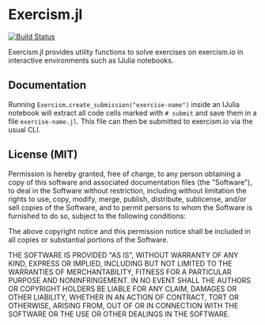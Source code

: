 # Exercism.jl
[![Build Status](https://travis-ci.org/SaschaMann/Exercism.jl.svg?branch=master)](https://travis-ci.org/SaschaMann/Exercism.jl)

Exercism.jl provides utility functions to solve exercises on exercism.io in interactive environments such as IJulia notebooks.

## Documentation
Running `Exercism.create_submission("exercise-name")` inside an IJulia notebook will extract all code cells marked with `# submit` and save them in a file `exercise-name.jl`. This file can then be submitted to exercism.io via the usual CLI.

## License (MIT)

Permission is hereby granted, free of charge, to any person obtaining a copy
of this software and associated documentation files (the "Software"), to deal
in the Software without restriction, including without limitation the rights
to use, copy, modify, merge, publish, distribute, sublicense, and/or sell
copies of the Software, and to permit persons to whom the Software is
furnished to do so, subject to the following conditions:

The above copyright notice and this permission notice shall be included in all
copies or substantial portions of the Software.

THE SOFTWARE IS PROVIDED "AS IS", WITHOUT WARRANTY OF ANY KIND, EXPRESS OR
IMPLIED, INCLUDING BUT NOT LIMITED TO THE WARRANTIES OF MERCHANTABILITY,
FITNESS FOR A PARTICULAR PURPOSE AND NONINFRINGEMENT. IN NO EVENT SHALL THE
AUTHORS OR COPYRIGHT HOLDERS BE LIABLE FOR ANY CLAIM, DAMAGES OR OTHER
LIABILITY, WHETHER IN AN ACTION OF CONTRACT, TORT OR OTHERWISE, ARISING FROM,
OUT OF OR IN CONNECTION WITH THE SOFTWARE OR THE USE OR OTHER DEALINGS IN THE
SOFTWARE.

